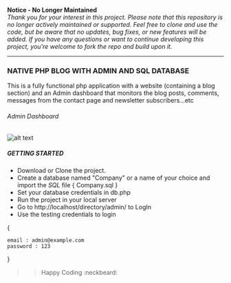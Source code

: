 
<b>Notice - No Longer Maintained</b><br/>
<i> Thank you for your interest in this project. Please note that this repository is no longer actively maintained or supported.
Feel free to clone and use the code, but be aware that no updates, bug fixes, or new features will be added.
If you have any questions or want to continue developing this project, you're welcome to fork the repo and build upon it. </i>

---

### NATIVE PHP BLOG WITH ADMIN AND SQL DATABASE

This is a fully functional php application with a website (containing a blog section)
and an Admin dashboard that monitors the blog posts, comments, messages from the contact page and newsletter subscribers...etc

###### _Admin Dashboard_

![alt text](screenshots/dashboard.png "Admin Dashboard")




##### GETTING STARTED

- Download or Clone the project.
- Create a database named "Company" or a name of your choice and import the *SQL* file { Company.sql }
- Set your database credentials in db.php
- Run the project in your local server
- Go to http://localhost/directory/admin/ to LogIn
- Use the testing credentials to login 

{
	
	email : admin@example.com
	password : 123

}


>> Happy Coding :neckbeard:
